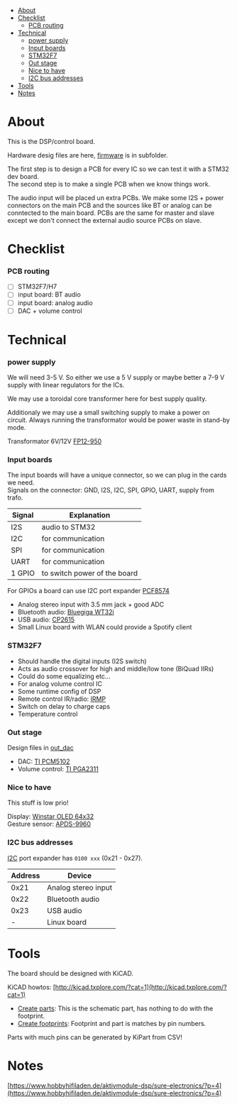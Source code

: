 <!-- vim-markdown-toc GFM -->
* [About](#about)
* [Checklist](#checklist)
  * [PCB routing](#pcb-routing)
* [Technical](#technical)
  * [power supply](#power-supply)
  * [Input boards](#input-boards)
  * [STM32F7](#stm32f7)
  * [Out stage](#out-stage)
  * [Nice to have](#nice-to-have)
  * [I2C bus addresses](#i2c-bus-addresses)
* [Tools](#tools)
* [Notes](#notes)

<!-- vim-markdown-toc -->


# About
This is the DSP/control board.  

Hardware desig files are here, [firmware](firmware/) is
in subfolder.

The first step is to design a PCB for every IC
so we can test it with a STM32 dev board.  
The second step is to make a single PCB
when we know things work.

The audio input will be placed un extra PCBs.
We make some I2S + power connectors on the main PCB
and the sources like BT or analog can be conntected
to the main board. PCBs are the same for master and slave
except we don't connect the external audio source PCBs on slave.

# Checklist

### PCB routing

- [ ] STM32F7/H7
- [ ] input board: BT audio
- [ ] input board: analog audio
- [ ] DAC + volume control

# Technical

### power supply
We will need 3-5 V. So either we use a 5 V supply
or maybe better a 7-9 V supply with linear regulators
for the ICs.

We may use a toroidal core transformer here for
best supply quality.

Additionaly we may use a small switching supply to
make a power on circuit. Always running the transformator
would be power waste in stand-by mode.

Transformator 6V/12V [FP12-950](http://www.mouser.com/ds/2/410/media-1068242.pdf)

### Input boards
The input boards will have a unique connector, so
we can plug in the cards we need.  
Signals on the connector: GND, I2S, I2C, SPI, GPIO, UART, supply from trafo.

| Signal | Explanation                  |
|--------|------------------------------|
| I2S    | audio to STM32               |
| I2C    | for communication            |
| SPI    | for communication            |
| UART   | for communication            |
| 1 GPIO | to switch power of the board |

For GPIOs a board can use I2C port expander
[PCF8574](http://www.ti.com/lit/ds/symlink/pcf8574.pdf)

- Analog stereo input with 3.5 mm jack + good ADC
- Bluetooth audio: [Bluegiga WT32i](https://www.silabs.com/products/wireless/bluetooth/bluetooth-classic-modules/wt32i-bluetooth-audio-module)
- USB audio: [CP2615](https://www.silabs.com/documents/public/data-sheets/cp2615-datasheet.pdf)
- Small Linux board with WLAN could provide a Spotify client

### STM32F7
- Should handle the digital inputs (I2S switch)
- Acts as audio crossover for high and middle/low tone (BiQuad IIRs)
- Could do some equalizing etc...
- For analog volume control IC
- Some runtime config of DSP
- Remote control IR/radio: [IRMP](https://github.com/svn2github/irmp)
- Switch on delay to charge caps
- Temperature control

### Out stage
Design files in [out_dac](out_dac)
- DAC: [TI PCM5102](http://www.ti.com/lit/ds/symlink/pcm5101.pdf)
- Volume control: [TI PGA2311](http://www.ti.com/lit/ds/symlink/pga2311.pdf)

### Nice to have
This stuff is low prio!

Display: [Winstar OLED 64x32](http://www.winstar.com.tw/products/oled-module/graphic-oled-display/micro.html)  
Gesture sensor: [APDS-9960](https://cdn.sparkfun.com/datasheets/Sensors/Proximity/apds9960.pdf)

### I2C bus addresses

[I2C](http://www.ti.com/lit/ds/symlink/pcf8574.pdf) port expander has ``0100 xxx`` (0x21 - 0x27).

| Address | Device           |
|----------|-----------------|
| 0x21 | Analog stereo input |
| 0x22 | Bluetooth audio     |
| 0x23 | USB audio           |
| -    | Linux board         |

# Tools
The board should be designed with KiCAD.

KiCAD howtos: [http://kicad.txplore.com/?cat=1](http://kicad.txplore.com/?cat=1)
- [Create parts](http://kicad.txplore.com/?p=96): This is the schematic part, has nothing to do with the footprint.
- [Create footprints](http://kicad.txplore.com/?p=111): Footprint and part is matches by pin numbers.

Parts with much pins can be generated by KiPart from CSV!

# Notes
[https://www.hobbyhifiladen.de/aktivmodule-dsp/sure-electronics/?p=4](https://www.hobbyhifiladen.de/aktivmodule-dsp/sure-electronics/?p=4)

